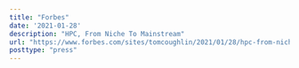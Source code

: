 ```yaml
---
title: "Forbes"
date: '2021-01-28'
description: "HPC, From Niche To Mainstream"
url: "https://www.forbes.com/sites/tomcoughlin/2021/01/28/hpc-from-niche-to-mainstream/?sh=1fb12e897695"
posttype: "press"
---
```

